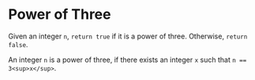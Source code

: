 # Power of Three
Given an integer `n`, `return true` if it is a power of three. Otherwise, `return false`.

An integer `n` is a power of three, if there exists an integer `x` such that `n == 3<sup>x</sup>`.
